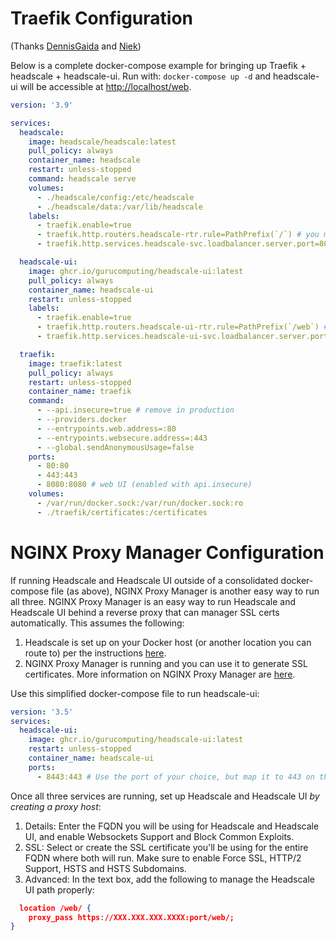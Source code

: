 # Traefik Configuration

(Thanks [DennisGaida](https://github.com/DennisGaida) and [Niek](https://github.com/Niek))

Below is a complete docker-compose example for bringing up Traefik + headscale + headscale-ui. Run with: `docker-compose up -d` and headscale-ui will be accessible at <http://localhost/web>.

```yaml
version: '3.9'

services:
  headscale:
    image: headscale/headscale:latest
    pull_policy: always
    container_name: headscale
    restart: unless-stopped
    command: headscale serve
    volumes:
      - ./headscale/config:/etc/headscale
      - ./headscale/data:/var/lib/headscale
    labels:
      - traefik.enable=true
      - traefik.http.routers.headscale-rtr.rule=PathPrefix(`/`) # you might want to add: && Host(`your.domain.name`)"
      - traefik.http.services.headscale-svc.loadbalancer.server.port=8080

  headscale-ui:
    image: ghcr.io/gurucomputing/headscale-ui:latest
    pull_policy: always
    container_name: headscale-ui
    restart: unless-stopped
    labels:
      - traefik.enable=true
      - traefik.http.routers.headscale-ui-rtr.rule=PathPrefix(`/web`) # you might want to add: && Host(`your.domain.name`)"
      - traefik.http.services.headscale-ui-svc.loadbalancer.server.port=80

  traefik:
    image: traefik:latest
    pull_policy: always
    restart: unless-stopped
    container_name: traefik
    command:
      - --api.insecure=true # remove in production
      - --providers.docker
      - --entrypoints.web.address=:80
      - --entrypoints.websecure.address=:443
      - --global.sendAnonymousUsage=false
    ports:
      - 80:80
      - 443:443
      - 8080:8080 # web UI (enabled with api.insecure)
    volumes:
      - /var/run/docker.sock:/var/run/docker.sock:ro
      - ./traefik/certificates:/certificates
```

# NGINX Proxy Manager Configuration

If running Headscale and Headscale UI outside of a consolidated docker-compose file (as above), NGINX Proxy Manager is another easy way to run all three. NGINX Proxy Manager is an easy way to run Headscale and Headscale UI behind a reverse proxy that can manager SSL certs automatically. This assumes the following:

1. Headscale is set up on your Docker host (or another location you can route to) per the instructions [here](https://github.com/juanfont/headscale). 
2. NGINX Proxy Manager is running and you can use it to generate SSL certificates. More information on NGINX Proxy Manager are [here](https://github.com/NginxProxyManager/nginx-proxy-manager).

Use this simplified docker-compose file to run headscale-ui:

```yaml
version: '3.5'
services:
  headscale-ui:
    image: ghcr.io/gurucomputing/headscale-ui:latest
    restart: unless-stopped
    container_name: headscale-ui
    ports:
      - 8443:443 # Use the port of your choice, but map it to 443 on the container
```

Once all three services are running, set up Headscale and Headscale UI _by creating a proxy host_:

1. Details: Enter the FQDN you will be using for Headscale and Headscale UI, and enable Websockets Support and Block Common Exploits. 
2. SSL: Select or create the SSL certificate you'll be using for the entire FQDN where both will run. Make sure to enable Force SSL, HTTP/2 Support, HSTS and HSTS Subdomains.
3. Advanced: In the text box, add the following to manage the Headscale UI path properly: 
  ```json
    location /web/ {
      proxy_pass https://XXX.XXX.XXX.XXXX:port/web/;
  }
  ```